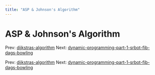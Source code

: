```yaml
---
title: "ASP & Johnson's Algorithm"
---
```


# ASP & Johnson's Algorithm

Prev: [dijkstras-algorithm](dijkstras-algorithm.md)
Next: [dynamic-programming-part-1-srbot-fib-dags-bowling](dynamic-programming-part-1-srbot-fib-dags-bowling.md)

Prev: [dijkstras-algorithm](dijkstras-algorithm.md)
Next: [dynamic-programming-part-1-srbot-fib-dags-bowling](dynamic-programming-part-1-srbot-fib-dags-bowling.md)
